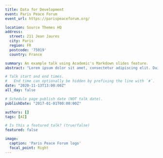 ```yaml
---
title: Data for Development
event: Paris Peace Forum
event_url: https://parispeaceforum.org/

location: Source Themes HQ
address:
  street: 211 Jean Jaures
  city: Paris
  region: FR
  postcode: '75019'
  country: France

summary: An example talk using Academic's Markdown slides feature.
abstract: "Lorem ipsum dolor sit amet, consectetur adipiscing elit. Duis posuere tellusac convallis placerat. Proin tincidunt magna sed ex sollicitudin condimentum. Sed ac faucibus dolor, scelerisque sollicitudin nisi. Cras purus urna, suscipit quis sapien eu, pulvinar tempor diam."

# Talk start and end times.
#   End time can optionally be hidden by prefixing the line with `#`.
date: "2020-11-13T13:00:00Z"
all_day: false

# Schedule page publish date (NOT talk date).
publishDate: "2017-01-01T00:00:00Z"

authors: []
tags: [AI]

# Is this a featured talk? (true/false)
featured: false

image:
  caption: 'Paris Peace Forum logo'
  focal_point: Right
---
```

